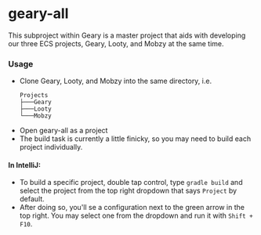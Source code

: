 # geary-all

This subproject within Geary is a master project that aids with developing our three ECS projects, Geary, Looty, and Mobzy at the same time.

### Usage

- Clone Geary, Looty, and Mobzy into the same directory, i.e.
    ```
    Projects
    ├───Geary
    ├───Looty
    └───Mobzy
    ```
- Open geary-all as a project
- The build task is currently a little finicky, so you may need to build each project individually.
  
#### In IntelliJ:

- To build a specific project, double tap control, type `gradle build` and select the project from the top right 
  dropdown that says `Project` by default.
- After doing so, you'll se a configuration next to the green arrow in the top right. You may select one from the dropdown and run it with `Shift + F10`.
